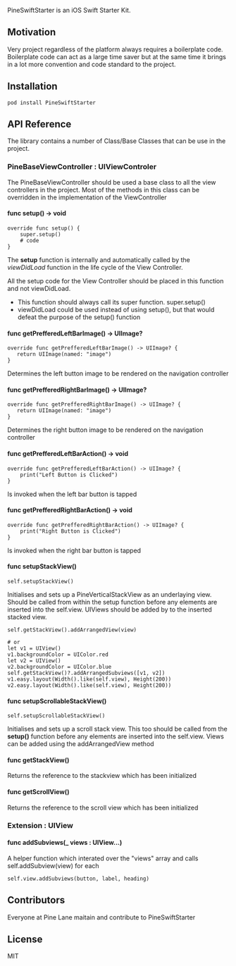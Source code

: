 PineSwiftStarter is an iOS Swift Starter Kit. 
 
## Motivation

Very project regardless of the platform always requires a boilerplate code. Boilerplate code can act as a large time saver but at the same time it brings in a lot more convention and code standard to the project. 

## Installation

```
pod install PineSwiftStarter
```


## API Reference

The library contains a number of Class/Base Classes that can be use in the project. 

### PineBaseViewController : UIViewControler
The PineBaseViewController should be used a base class to all the view controllers in the project. Most of the methods in this class can be overridden in the implementation of the ViewController

#### func setup() -> void
``` 
override func setup() {
	super.setup()
    # code 
}
```

The **setup** function is internally and automatically called by the *viewDidLoad* function in the life cycle of the View Controller. 

All the setup code for the View Controller should be placed in this function and not viewDidLoad. 

- This function should always call its super function. super.setup()
- viewDidLoad could be used instead of using setup(), but that would defeat the purpose of the setup() function

#### func getPrefferedLeftBarImage() -> UIImage?
```
override func getPrefferedLeftBarImage() -> UIImage? {
   return UIImage(named: "image")
}
```

Determines the left button image to be rendered on the navigation controller

#### func getPrefferedRightBarImage() -> UIImage?
```
override func getPrefferedRightBarImage() -> UIImage? {
   return UIImage(named: "image")
}
```

Determines the right button image to be rendered on the navigation controller

#### func getPrefferedLeftBarAction() -> void
```
override func getPrefferedLeftBarAction() -> UIImage? {
	print("Left Button is Clicked")
}
```

Is invoked when the left bar button is tapped

#### func getPrefferedRightBarAction() -> void
```
override func getPrefferedRightBarAction() -> UIImage? {
	print("Right Button is Clicked")
}
```

Is invoked when the right bar button is tapped

#### func setupStackView()
```
self.setupStackView()
```
Initialises and sets up a PineVerticalStackView as an underlaying view. Should be called from within the setup function before any elements are inserted into the self.view. UIViews should be added by to the inserted stacked view. 
```
self.getStackView().addArrangedView(view)

# or
let v1 = UIView()
v1.backgroundColor = UIColor.red
let v2 = UIView()
v2.backgroundColor = UIColor.blue
self.getStackView()?.addArrangedSubviews([v1, v2])
v1.easy.layout(Width().like(self.view), Height(200))
v2.easy.layout(Width().like(self.view), Height(200))
```

#### func setupScrollableStackView()
```
self.setupScrollableStackView()
```
Initialises and sets up a scroll stack view. This too should be called from the **setup()** function before any elements are inserted into the self.view. Views can be added using the addArrangedView method

#### func getStackView()
Returns the reference to the stackview which has been initialized

#### func getScrollView()
Returns the reference to the scroll view which has been initialized

### Extension : UIView

#### func addSubviews(_ views : UIView...)
A helper function which interated over the "views" array and calls self.addSubview(view) for each
```
self.view.addSubviews(button, label, heading)
```


## Contributors

Everyone at Pine Lane maitain and contribute to PineSwiftStarter

## License

MIT
